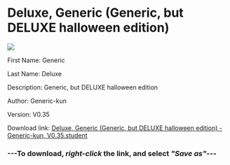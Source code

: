 # Deluxe, Generic (Generic, but DELUXE halloween edition)

<img src = "https://raw.githubusercontent.com/Arbiter1223/Daigaku-Gurashi-Custom-Students/master/Students/Files/Deluxe%2C%20Generic%20(Generic%2C%20but%20DELUXE%20halloween%20edition).png">

First Name: Generic

Last Name: Deluxe

Description: Generic, but DELUXE halloween edition

Author: Generic-kun

Version: V0.35

Download link: <a href="https://raw.githubusercontent.com/Arbiter1223/Daigaku-Gurashi-Custom-Students/master/Students/Files/Deluxe%2C%20Generic%20(Generic%2C%20but%20DELUXE%20halloween%20edition)%20-%20Generic-kun%2C%20V0.35.student">Deluxe, Generic (Generic, but DELUXE halloween edition) - Generic-kun, V0.35.student</a>

### ---**To download, _right-click_ the link, and select _"Save as"_**---
